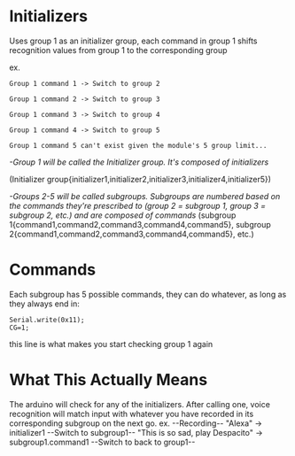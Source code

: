 # Initializers
Uses group 1 as an initializer group, each command in group 1 shifts recognition values from group 1 to the corresponding group

  ex.
  
    Group 1 command 1 -> Switch to group 2
    
    Group 1 command 2 -> Switch to group 3
    
    Group 1 command 3 -> Switch to group 4
    
    Group 1 command 4 -> Switch to group 5
    
    Group 1 command 5 can't exist given the module's 5 group limit...
    
    
*-Group 1 will be called the Initializer group. It's composed of initializers*

  (Initializer group{initializer1,initializer2,initializer3,initializer4,initializer5})
  
*-Groups 2-5 will be called subgroups. Subgroups are numbered based on the commands they're prescribed to
  (group 2 = subgroup 1, group 3 = subgroup 2, etc.)
and are composed of commands*
  (subgroup 1{command1,command2,command3,command4,command5}, subgroup 2{command1,command2,command3,command4,command5}, etc.)


# Commands
Each subgroup has 5 possible commands, they can do whatever, as long as they always end in:
```
Serial.write(0x11);
CG=1;
```
this line is what makes you start checking group 1 again

# What This Actually Means

The arduino will check for any of the initializers. After calling one, voice recognition will match input with whatever you have recorded in its corresponding subgroup on the next go.
  ex.
  --Recording--
  "Alexa" -> initializer1
  --Switch to subgroup1--
  "This is so sad, play Despacito" -> subgroup1.command1
  --Switch to back to group1--
